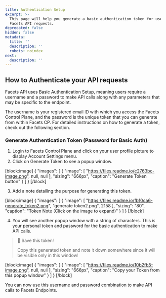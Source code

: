 ```yaml
---
title: Authentication Setup
excerpt: >-
  This page will help you generate a basic authentication token for use with
  Facets API requests.
deprecated: false
hidden: false
metadata:
  title: ''
  description: ''
  robots: noindex
next:
  description: ''
---
```

## How to Authenticate your API requests

Facets API uses Basic Authentication Setup, meaning users require a username and a password to make API calls along with any parameters that may be specific to the endpoint.

The username is your registered email ID with which you access the Facets Control Plane, and the password is the unique token that you can generate from within Facets CP. For detailed instructions on how to generate a token, check out the following section.

### Generate Authentication Token (Password for Basic Auth)

1. Login to Facets Control Plane and click on your user profile picture to display Account Settings menu. 
2. Click on Generate Token to see a popup window.

[block:image]
{
  "images": [
    {
      "image": [
        "https://files.readme.io/c2763bc-image.png",
        null,
        null
      ],
      "sizing": "666px",
      "caption": "Generate Token button"
    }
  ]
}
[/block]

3. Add a note detailing the purpose for generating this token.

[block:image]
{
  "images": [
    {
      "image": [
        "https://files.readme.io/fb10ca6-generate_token2.png",
        "generate token2.png",
        2158
      ],
      "sizing": "80",
      "caption": "Token Note (Click on the image to expand)"
    }
  ]
}
[/block]

4. You will see another popup window with a string of characters. This is your personal token and password for the basic authentication to make API calls. 

> 📘 Save this token!
> 
> Copy this generated token and note it down somewhere since it will be visible only in this window!

[block:image]
{
  "images": [
    {
      "image": [
        "https://files.readme.io/10b2fb5-image.png",
        null,
        null
      ],
      "sizing": "666px",
      "caption": "Copy your Token from this popup window"
    }
  ]
}
[/block]

You can now use this username and password combination to make API calls to Facets Endpoints.